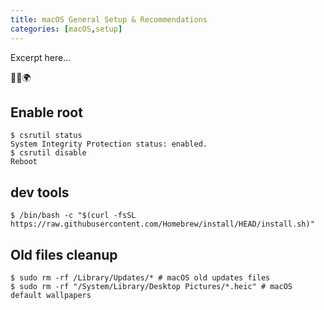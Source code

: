 ```yaml
---
title: macOS General Setup & Recommendations
categories: [macOS,setup]
---
```

Excerpt here...
<p class="text-center">🐍👑🌍</p>
<!--more-->

## Enable root
```console
$ csrutil status
System Integrity Protection status: enabled.
$ csrutil disable
Reboot
```

## dev tools
```console
$ /bin/bash -c "$(curl -fsSL https://raw.githubusercontent.com/Homebrew/install/HEAD/install.sh)"
```

## Old files cleanup
```console
$ sudo rm -rf /Library/Updates/* # macOS old updates files
$ sudo rm -rf "/System/Library/Desktop Pictures/*.heic" # macOS default wallpapers
```
